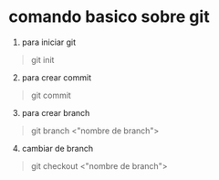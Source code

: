 # comando basico sobre git
1. para iniciar git
> git init
2. para crear commit
> git commit
3. para crear branch
> git branch <"nombre de branch">
4. cambiar de branch
> git checkout <"nombre de branch">